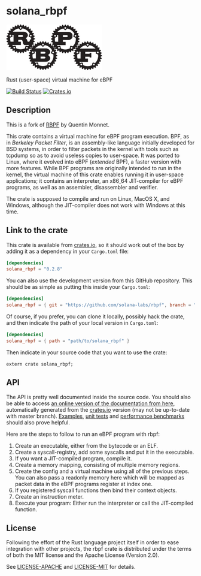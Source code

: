 # solana_rbpf

![](misc/rbpf_256.png)

Rust (user-space) virtual machine for eBPF

[![Build Status](https://travis-ci.org/solana-labs/rbpf.svg?branch=main)](https://travis-ci.org/solana-labs/rbpf)
[![Crates.io](https://img.shields.io/crates/v/solana_rbpf.svg)](https://crates.io/crates/solana_rbpf)

## Description

This is a fork of [RBPF](https://github.com/qmonnet/rbpf) by Quentin Monnet.

This crate contains a virtual machine for eBPF program execution. BPF, as in
_Berkeley Packet Filter_, is an assembly-like language initially developed for
BSD systems, in order to filter packets in the kernel with tools such as
tcpdump so as to avoid useless copies to user-space. It was ported to Linux,
where it evolved into eBPF (_extended_ BPF), a faster version with more
features. While BPF programs are originally intended to run in the kernel, the
virtual machine of this crate enables running it in user-space applications;
it contains an interpreter, an x86_64 JIT-compiler for eBPF programs, as well as
an assembler, disassembler and verifier.

The crate is supposed to compile and run on Linux, MacOS X, and Windows,
although the JIT-compiler does not work with Windows at this time.

## Link to the crate

This crate is available from [crates.io](https://crates.io/crates/solana_rbpf),
so it should work out of the box by adding it as a dependency in your
`Cargo.toml` file:

```toml
[dependencies]
solana_rbpf = "0.2.8"
```

You can also use the development version from this GitHub repository. This
should be as simple as putting this inside your `Cargo.toml`:

```toml
[dependencies]
solana_rbpf = { git = "https://github.com/solana-labs/rbpf", branch = "main" }
```

Of course, if you prefer, you can clone it locally, possibly hack the crate,
and then indicate the path of your local version in `Cargo.toml`:

```toml
[dependencies]
solana_rbpf = { path = "path/to/solana_rbpf" }
```

Then indicate in your source code that you want to use the crate:

```rust,ignore
extern crate solana_rbpf;
```

## API

The API is pretty well documented inside the source code. You should also be
able to access [an online version of the documentation from
here](https://docs.rs/solana_rbpf/), automatically generated from the
[crates.io](https://crates.io/crates/solana_rbpf)
version (may not be up-to-date with master branch).
[Examples](examples), [unit tests](tests) and [performance benchmarks](benches)
should also prove helpful.

Here are the steps to follow to run an eBPF program with rbpf:

1. Create an executable, either from the bytecode or an ELF.
2. Create a syscall-registry, add some syscalls and put it in the executable.
3. If you want a JIT-compiled program, compile it.
4. Create a memory mapping, consisting of multiple memory regions.
5. Create the config and a virtual machine using all of the previous steps.
   You can also pass a readonly memory here which will be mapped as packet data
   in the eBPF programs register at index one.
6. If you registered syscall functions then bind their context objects.
7. Create an instruction meter.
8. Execute your program: Either run the interpreter or call the JIT-compiled
   function.

## License

Following the effort of the Rust language project itself in order to ease
integration with other projects, the rbpf crate is distributed under the terms
of both the MIT license and the Apache License (Version 2.0).

See [LICENSE-APACHE](LICENSE-APACHE) and [LICENSE-MIT](LICENSE-MIT) for details.
